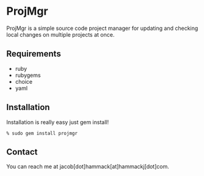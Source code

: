 ProjMgr
===

ProjMgr is a simple source code project manager for updating and checking local changes on multiple projects at once.

Requirements
---

* ruby 
* rubygems
* choice
* yaml 


Installation
---
Installation is really easy just gem install!

	% sudo gem install projmgr
	
Contact
---
You can reach me at jacob[dot]hammack[at]hammackj[dot]com.
